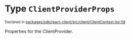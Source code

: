# Type `ClientProviderProps`
<sub>Declared in [packages/sdk/react-client/src/client/ClientContext.tsx:58](https://github.com/dxos/dxos/blob/a81c792ef/packages/sdk/react-client/src/client/ClientContext.tsx#L58)</sub>


Properties for the ClientProvider.



